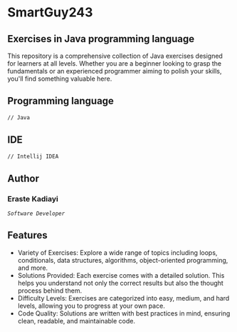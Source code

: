 # SmartGuy243

## Exercises in Java programming language

This repository is a comprehensive collection of Java exercises designed for learners at all levels. Whether you are a beginner looking to grasp the fundamentals or an experienced programmer aiming to polish your skills, you'll find something valuable here.

## Programming language

```bash
// Java
```

## IDE

```bash
// Intellij IDEA
```

## Author

### Eraste Kadiayi

*``Software Developer``*

## Features

- Variety of Exercises: Explore a wide range of topics including loops, conditionals, data structures, algorithms, object-oriented programming, and more.
- Solutions Provided: Each exercise comes with a detailed solution. This helps you understand not only the correct results but also the thought process behind them.
- Difficulty Levels: Exercises are categorized into easy, medium, and hard levels, allowing you to progress at your own pace.
- Code Quality: Solutions are written with best practices in mind, ensuring clean, readable, and maintainable code.
